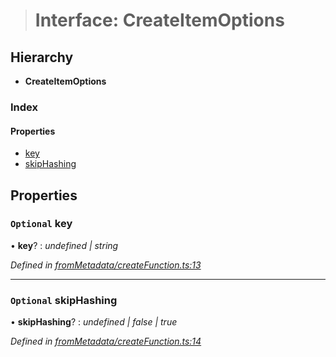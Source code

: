 > # Interface: CreateItemOptions

## Hierarchy

* **CreateItemOptions**

### Index

#### Properties

* [key](_frommetadata_createfunction_.createitemoptions.md#optional-key)
* [skipHashing](_frommetadata_createfunction_.createitemoptions.md#optional-skiphashing)

## Properties

### `Optional` key

• **key**? : *undefined | string*

*Defined in [fromMetadata/createFunction.ts:13](https://github.com/polkadot-js/api/blob/ca00dbd/packages/type-storage/src/fromMetadata/createFunction.ts#L13)*

___

### `Optional` skipHashing

• **skipHashing**? : *undefined | false | true*

*Defined in [fromMetadata/createFunction.ts:14](https://github.com/polkadot-js/api/blob/ca00dbd/packages/type-storage/src/fromMetadata/createFunction.ts#L14)*
